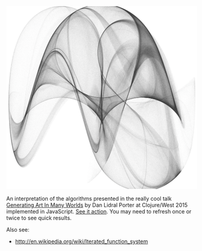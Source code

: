 <img src="example.png" />

An interpretation of the algorithms presented in the really cool talk [Generating Art In Many Worlds](https://www.youtube.com/watch?v=vLlbEZt-3j0&index=22&list=PLZdCLR02grLrKAOj8FJ1GGmNM5l7Okz0a) by Dan Lidral Porter at Clojure/West 2015 implemented in JavaScript. [See it action](http://jeffcarp.github.io/ifs-js/). You may need to refresh once or twice to see quick results.

Also see:

- http://en.wikipedia.org/wiki/Iterated_function_system
